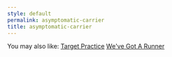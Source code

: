 ```yaml
---
style: default
permalink: asymptomatic-carrier
title: asymptomatic-carrier
---
```

You may also like:
[Target Practice](http://scp-wiki.net/target-practice)
[We've Got A Runner](http://scp-wiki.net/we-ve-got-a-runner)